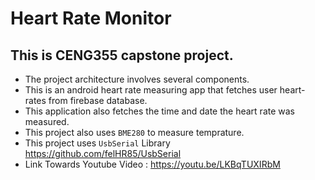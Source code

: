 #  Heart Rate Monitor
## This is CENG355 capstone project.
- The project architecture involves several components.
- This is an android heart rate measuring app that fetches user heart-rates from firebase database.
- This application also fetches the time and date the heart rate was measured.
- This project also uses `BME280` to measure temprature.
- This project uses `UsbSerial` Library https://github.com/felHR85/UsbSerial
- Link Towards Youtube Video : https://youtu.be/LKBqTUXIRbM
